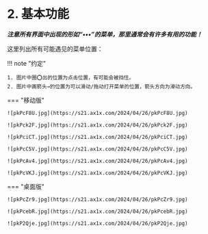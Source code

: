 # 2. 基本功能

***注意所有界面中出现的形如“•••”的菜单，那里通常会有许多有用的功能！***

这里列出所有可能遇见的菜单位置：

!!! note "约定"

    1. 图片中圈⭕️出的位置为点击位置，有可能会被挡住。
    2. 图片中画箭头→的位置为可以滑动/拖动打开菜单的位置，箭头方向为滑动方向。

=== "移动版"

	![pkPcF8U.jpg](https://s21.ax1x.com/2024/04/26/pkPcF8U.jpg)
	
	![pkPck2F.jpg](https://s21.ax1x.com/2024/04/26/pkPck2F.jpg)
	
	![pkPciCT.jpg](https://s21.ax1x.com/2024/04/26/pkPciCT.jpg)
	
	![pkPcC5V.jpg](https://s21.ax1x.com/2024/04/26/pkPcC5V.jpg)
	
	![pkPcAv4.jpg](https://s21.ax1x.com/2024/04/26/pkPcAv4.jpg)
	
	![pkPcVKJ.jpg](https://s21.ax1x.com/2024/04/26/pkPcVKJ.jpg)
	

=== "桌面版"

	![pkPcZr9.jpg](https://s21.ax1x.com/2024/04/26/pkPcZr9.jpg)
	
	![pkPcebR.jpg](https://s21.ax1x.com/2024/04/26/pkPcebR.jpg)
	
	![pkP2Qje.jpg](https://s21.ax1x.com/2024/04/26/pkP2Qje.jpg)